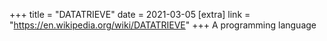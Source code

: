 +++
title = "DATATRIEVE"
date = 2021-03-05
[extra]
link = "https://en.wikipedia.org/wiki/DATATRIEVE"
+++
A programming language

